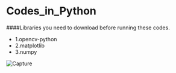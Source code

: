 # Codes_in_Python
####Libraries you need to download before running these codes. 
- 1.opencv-python
- 2.matplotlib
- 3.numpy

![Capture](https://github.com/Adeen317/Codes_in_Python/assets/112985225/d79c3bdd-097e-4bea-aa27-6de639889abb)
